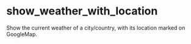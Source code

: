 # show_weather_with_location
Show the current weather of a city/country, with its location marked on GoogleMap.
